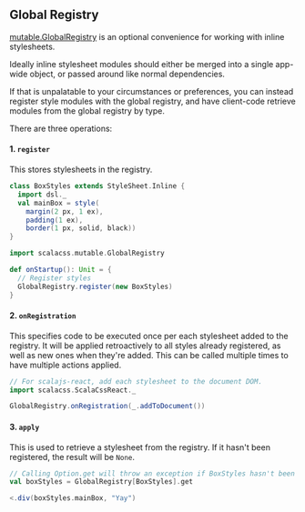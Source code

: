 ## Global Registry

[mutable.GlobalRegistry](https://github.com/japgolly/scalacss/blob/master/core/src/main/scala/scalacss/mutable/GlobalRegistry.scala)
is an optional convenience for working with inline stylesheets.

Ideally inline stylesheet modules should either be merged into a single app-wide object,
or passed around like normal dependencies.

If that is unpalatable to your circumstances or preferences,
you can instead register style modules with the global registry,
and have client-code retrieve modules from the global registry by type.

There are three operations:

#### 1. `register`
This stores stylesheets in the registry.

```scala
class BoxStyles extends StyleSheet.Inline {
  import dsl._
  val mainBox = style(
    margin(2 px, 1 ex),
    padding(1 ex),
    border(1 px, solid, black))
}
```

```scala
import scalacss.mutable.GlobalRegistry

def onStartup(): Unit = {
  // Register styles
  GlobalRegistry.register(new BoxStyles)
}
```

#### 2. `onRegistration`
This specifies code to be executed once per each stylesheet added to the registry.
It will be applied retroactively to all styles already registered,
as well as new ones when they're added.
This can be called multiple times to have multiple actions applied.

```scala
// For scalajs-react, add each stylesheet to the document DOM.
import scalacss.ScalaCssReact._

GlobalRegistry.onRegistration(_.addToDocument())
```

#### 3. `apply`
This is used to retrieve a stylesheet from the registry.
If it hasn't been registered, the result will be `None`.

```scala
// Calling Option.get will throw an exception if BoxStyles hasn't been registered
val boxStyles = GlobalRegistry[BoxStyles].get

<.div(boxStyles.mainBox, "Yay")
```
